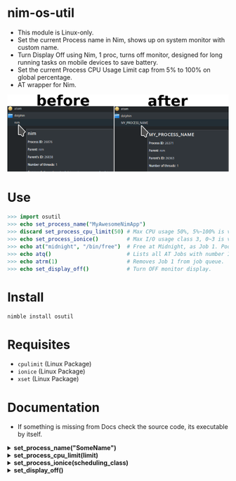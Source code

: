 # nim-os-util

- This module is Linux-only.
- Set the current Process name in Nim, shows up on system monitor with custom name.
- Turn Display Off using Nim, 1 proc, turns off monitor, designed for long running tasks on mobile devices to save battery.
- Set the current Process CPU Usage Limit cap from 5% to 100% on global percentage.
- AT wrapper for Nim.

![screenshot](temp.png)


# Use

```nim
>>> import osutil
>>> echo set_process_name("MyAwesomeNimApp")
>>> discard set_process_cpu_limit(50) # Max CPU usage 50%, 5%~100% is valid.
>>> echo set_process_ionice()         # Max I/O usage class 3, 0~3 is valid.
>>> echo at("midnight", "/bin/free")  # Free at Midnight, as Job 1. Poor mans AT wrapper for Nim.
>>> echo atq()                        # Lists all AT Jobs with number ID from queue.
>>> echo atrm(1)                      # Removes Job 1 from job queue.
>>> echo set_display_off()            # Turn OFF monitor display.
```


# Install

```
nimble install osutil
```


# Requisites

- `cpulimit` (Linux Package)
- `ionice` (Linux Package)
- `xset` (Linux Package)


# Documentation

- If something is missing from Docs check the source code, its executable by itself.

<details>
    <summary><b>set_process_name("SomeName")</b></summary>

**Description:**
Set the current Process name in Nim, shows up on system monitor with custom name.

If you dont set the process name it will show up as `"nim"` or `"main"` or
the filename of the main executable.

For SysAdmins and DevOps is important to quickly identify a particular process on
the system monitor, that can be a GUI or a command like `htop` or `glances`.

Giving a proper name to your processes makes your software feel more professional.

Uses a low level call to `libc.so`. **Only available on Linux.**

**Arguments:**
- `name` A Name for your Process, `string` type, required.

**Returns:** None.

</details>


<details>
    <summary><b>set_process_cpu_limit(limit)</b></summary>

**Description:**
Set the current Process CPU Usage Limit cap from 5% to 100% on global percentage.

`5` ~ `100` is valid. 100% makes almost no effect.

This is designed for background unimportant stuff, do not use on user-facing GUI!.

It starts a child sub-process that will cap the main process, when main process ends so does the sub-process.

With this you can trade speed for lower CPU resource usage, for example you can extend battery life on mobile devices by doing so.

Uses `cpulimit` **Only available on Linux.**

**Arguments:**
- `limit` A Limit on CPU Usage on Percentage for your Process, global percentage for all CPU Cores,
`range[5..100]` type, defaults to `5` which means 5% CPU max, required.

**Returns:** `Process`.

</details>


<details>
    <summary><b>set_process_ionice(scheduling_class)</b></summary>

**Description:**
Set the current Process I/O Usage Limit cap from "Idle" to "Real-Time".

Its similar to https://nim-lang.org/docs/posix.html#nice,cint but for I/O.

`0` ~ `3` is valid. `2` makes no effect. This may delay I/O Operations to disk.

`0` is `none`, `1` is `RealTime`, `2` is `best-effort` (Default), `3` is `idle`.

The default of all systems is `2`, `best-effort`.

This is designed for background unimportant stuff, do not use on user-facing GUI!.

With this you can trade speed for lower I/O resource usage, for example you can extend battery life on mobile devices by doing so.

Uses `ionice` **Only available on Linux.**

**Arguments:**
- `scheduling_class` A Limit on I/O Usage for your Process,
`range[0..3]` type, defaults to `3` which means `idle`, `idle` means use I/O when idle, required.

**Returns:** `tuple[output: TaintedString, exitCode: int]`.

</details>


<details>
    <summary><b>set_display_off()</b></summary>

**Description:**
Turn Display Off using Nim, crossplatform, 1 proc, turns off monitor,
designed for long running tasks on mobile devices.

**Arguments:** None.

**Returns:** `tuple[output: TaintedString, exitCode: int]`.

</details>
